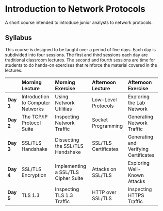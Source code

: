 # Introduction to Network Protocols

A short course intended to introduce junior analysts to network protocols.

## Syllabus

This course is designed to be taught over a period of five days.  Each day is subdivided into four sessions. The first and third sessions each day are traditional classroom lectures. The second and fourth sessions are time for students to do hands-on exercises that reinforce the material covered in the lectures.

| &nbsp; &nbsp; &nbsp; &nbsp; &nbsp; &nbsp; &nbsp; | Morning Lecture | Morning Exercise | Afternoon Lecture | Afternoon Exercise |
| :-- | :-- | :-- | :-- | :-- |
| **Day 1** | Introduction to Computer Networks | Using Network Utilities | Low-Level Protocols | Exploring the Lab Network |
| **Day 2** | The TCP/IP Protocol Suite | Inspecting Network Traffic | Socket Programming | Generating Network Traffic |
| **Day 3** | SSL/TLS Handshake | Dissecting the SSL/TLS Handshake | SSL/TLS Certificates | Generating and Verifying Certificates |
| **Day 4** | SSL/TLS Encryption | Implementing a SSL/TLS Cipher Suite | Attacks on SSL/TLS | Exploring Well-Known Attacks |
| **Day 5** | TLS 1.3 | Inspecting TLS 1.3 Traffic | HTTP over SSL/TLS | Inspecting HTTPS Traffic | 
